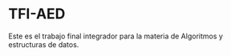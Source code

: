 # TFI-AED
Este es el trabajo final integrador para la materia de Algoritmos y estructuras de datos.
